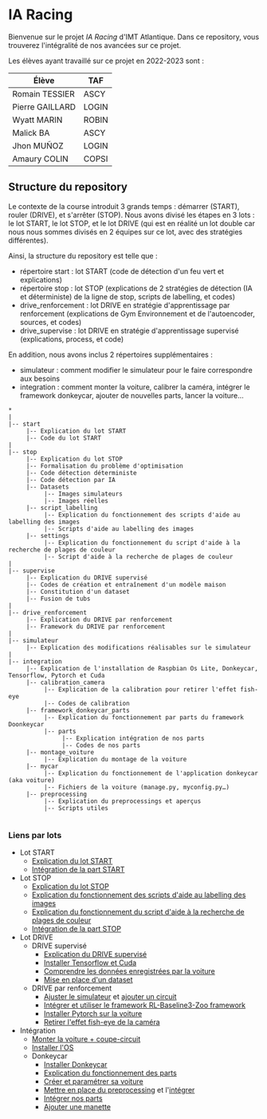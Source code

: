 # IA Racing

Bienvenue sur le projet *IA Racing* d'IMT Atlantique. Dans ce repository, vous trouverez l'intégralité de nos avancées sur ce projet.

Les élèves ayant travaillé sur ce projet en 2022-2023 sont :

| Élève                 | TAF       |
| ---                   | ---       |
| Romain TESSIER        | ASCY      |
| Pierre GAILLARD       | LOGIN     |
| Wyatt MARIN           | ROBIN     |
| Malick BA             | ASCY      |
| Jhon MUÑOZ            | LOGIN     |
| Amaury COLIN          | COPSI     |

## Structure du repository

Le contexte de la course introduit 3 grands temps : démarrer (START), rouler (DRIVE), et s'arrêter (STOP). Nous avons divisé les étapes en 3 lots : le lot START, le lot STOP, et le lot DRIVE (qui est en réalité un lot double car nous nous sommes divisés en 2 équipes sur ce lot, avec des stratégies différentes).

Ainsi, la structure du repository est telle que :

- répertoire start : lot START (code de détection d'un feu vert et explications)
- répertoire stop : lot STOP (explications de 2 stratégies de détection (IA et déterministe) de la ligne de stop, scripts de labelling, et codes)
- drive_renforcement : lot DRIVE en stratégie d'apprentissage par renforcement (explications de Gym Environnement et de l'autoencoder, sources, et codes)
- drive_supervise : lot DRIVE en stratégie d'apprentissage supervisé (explications, process, et code)

En addition, nous avons inclus 2 répertoires supplémentaires :
- simulateur : comment modifier le simulateur pour le faire correspondre aux besoins
- integration : comment monter la voiture, calibrer la caméra, intégrer le framework donkeycar, ajouter de nouvelles parts, lancer la voiture…

```
*
|
|-- start
     |-- Explication du lot START
     |-- Code du lot START
|
|-- stop
     |-- Explication du lot STOP
     |-- Formalisation du problème d'optimisation
     |-- Code détection déterministe
     |-- Code détection par IA
     |-- Datasets
          |-- Images simulateurs
          |-- Images réelles
     |-- script_labelling
          |-- Explication du fonctionnement des scripts d'aide au labelling des images
          |-- Scripts d'aide au labelling des images
     |-- settings
          |-- Explication du fonctionnement du script d'aide à la recherche de plages de couleur
          |-- Script d'aide à la recherche de plages de couleur
|
|-- supervise
     |-- Explication du DRIVE supervisé
     |-- Codes de création et entraînement d'un modèle maison
     |-- Constitution d'un dataset
     |-- Fusion de tubs
|
|-- drive_renforcement
     |-- Explication du DRIVE par renforcement
     |-- Framework du DRIVE par renforcement
|
|-- simulateur
     |-- Explication des modifications réalisables sur le simulateur
|
|-- integration
     |-- Explication de l'installation de Raspbian Os Lite, Donkeycar, Tensorflow, Pytorch et Cuda
     |-- calibration_camera
          |-- Explication de la calibration pour retirer l'effet fish-eye
          |-- Codes de calibration
     |-- framework_donkeycar_parts
          |-- Explication du fonctionnement par parts du framework Doonkeycar
          |-- parts
               |-- Explication intégration de nos parts
               |-- Codes de nos parts
     |-- montage_voiture
          |-- Explication du montage de la voiture
     |-- mycar
          |-- Explication du fonctionnement de l'application donkeycar (aka voiture)
          |-- Fichiers de la voiture (manage.py, myconfig.py…)
     |-- preprocessing
          |-- Explication du preprocessings et aperçus
          |-- Scripts utiles
        
```

### Liens par lots

- Lot START
    - [Explication du lot START](https://github.com/Rom-1T/ia_racing_imt/blob/main/start)
    - [Intégration de la part START](https://github.com/Rom-1T/ia_racing_imt/blob/main/integration/framework_donkeycar_parts/parts)
- Lot STOP
    - [Explication du lot STOP](https://github.com/Rom-1T/ia_racing_imt/tree/main/stop)
    - [Explication du fonctionnement des scripts d'aide au labelling des images](https://github.com/Rom-1T/ia_racing_imt/tree/main/stop/script_labeling)
    - [Explication du fonctionnement du script d'aide à la recherche de plages de couleur](https://github.com/Rom-1T/ia_racing_imt/tree/main/stop/settings)
    - [Intégration de la part STOP](https://github.com/Rom-1T/ia_racing_imt/blob/main/integration/framework_donkeycar_parts/parts)
- Lot DRIVE
    - DRIVE supervisé
        - [Explication du DRIVE supervisé](https://github.com/Rom-1T/ia_racing_imt/tree/main/supervise)
        - [Installer Tensorflow et Cuda](https://github.com/Rom-1T/ia_racing_imt/tree/main/integration)
        - [Comprendre les données enregistrées par la voiture](https://github.com/Rom-1T/ia_racing_imt/tree/main/integration/mycar)
        - [Mise en place d'un dataset](https://github.com/Rom-1T/ia_racing_imt/tree/main/supervise)
    - DRIVE par renforcement
        - [Ajuster le simulateur](https://github.com/Rom-1T/ia_racing_imt/tree/main/simulateur) et [ajouter un circuit](https://github.com/Rom-1T/ia_racing_imt/tree/main/drive_renforcement)
        - [Intégrer et utiliser le framework RL-Baseline3-Zoo framework](https://github.com/Rom-1T/ia_racing_imt/tree/main/drive_renforcement)
        - [Installer Pytorch sur la voiture](https://github.com/Rom-1T/ia_racing_imt/tree/main/integration)
        - [Retirer l'effet fish-eye de la caméra](https://github.com/Rom-1T/ia_racing_imt/tree/main/integration/calibration_camera)
- Intégration
    - [Monter la voiture + coupe-circuit](https://github.com/Rom-1T/ia_racing_imt/tree/main/integration/montage_voiture)
    - [Installer l'OS](https://github.com/Rom-1T/ia_racing_imt/tree/main/integration)
    - Donkeycar
        - [Installer Donkeycar](https://github.com/Rom-1T/ia_racing_imt/tree/main/integration)
        - [Explication du fonctionnement des parts](https://github.com/Rom-1T/ia_racing_imt/tree/main/integration/framework_donkeycar_parts)
        - [Créer et paramétrer sa voiture](https://github.com/Rom-1T/ia_racing_imt/tree/main/integration/mycar)
        - [Mettre en place du preprocessing](https://github.com/Rom-1T/ia_racing_imt/tree/main/integration/preprocessing) et l'[intégrer](https://github.com/Rom-1T/ia_racing_imt/blob/main/integration/framework_donkeycar_parts/parts)
        - [Intégrer nos parts](https://github.com/Rom-1T/ia_racing_imt/blob/main/integration/framework_donkeycar_parts/parts)
        - [Ajouter une manette](https://github.com/Rom-1T/ia_racing_imt/tree/main/integration/montage_voiture)

